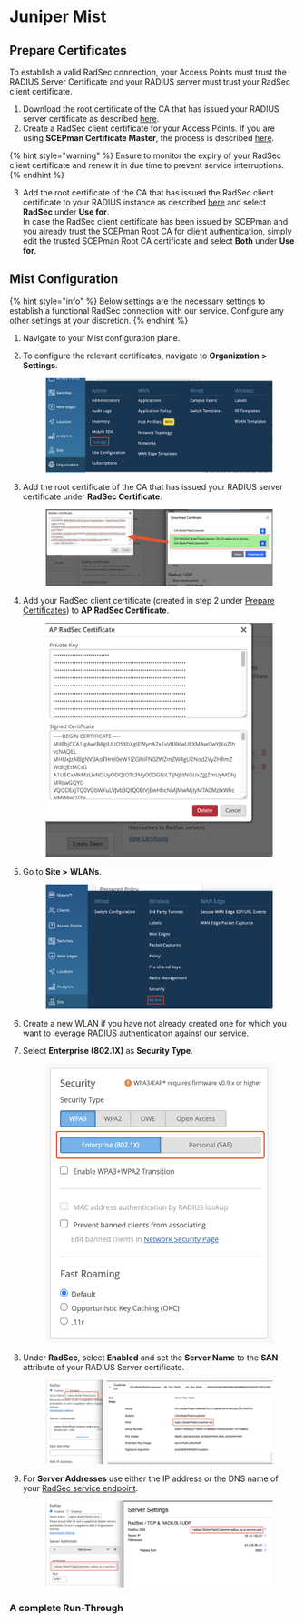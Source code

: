 # Juniper Mist

## Prepare Certificates

To establish a valid RadSec connection, your Access Points must trust the RADIUS Server Certificate and your RADIUS server must trust your RadSec client certificate.

1. Download the root certificate of the CA that has issued your RADIUS server certificate as described [here](../../../admin-portal/settings/settings-server.md#download).
2. Create a RadSec client certificate for your Access Points. If you are using **SCEPman Certificate Master**, the process is described [here](https://docs.scepman.com/certificate-deployment/certificate-master/client-certificate-pkcs-12).&#x20;

{% hint style="warning" %}
Ensure to monitor the expiry of your RadSec client certificate and renew it in due time to prevent service interruptions.
{% endhint %}

3. Add the root certificate of the CA that has issued the RadSec client certificate to your RADIUS instance as described [here](../../../admin-portal/settings/trusted-roots.md#add) and select **RadSec** under **Use for**.\
   In case the RadSec client certificate has been issued by SCEPman and you already trust the SCEPman Root CA for client authentication, simply edit the trusted SCEPman Root CA certificate and select **Both** under **Use for**.&#x20;

## Mist Configuration

{% hint style="info" %}
Below settings are the necessary settings to establish a functional RadSec connection with our service. Configure any other settings at your discretion.
{% endhint %}

1. Navigate to your Mist configuration plane.
2.  To configure the relevant certificates, navigate to **Organization** **>** **Settings**.

    <figure><img src="../../../../.gitbook/assets/image (126).png" alt=""><figcaption></figcaption></figure>
3.  Add the root certificate of the CA that has issued your RADIUS server certificate under **RadSec Certificate**.

    <figure><img src="../../../../.gitbook/assets/image (117).png" alt=""><figcaption></figcaption></figure>


4.  Add your RadSec client certificate (created in step 2 under [Prepare Certificates](juniper-mist.md#prepare-certificates)) to **AP RadSec Certificate**.

    <figure><img src="../../../../.gitbook/assets/image (137).png" alt=""><figcaption></figcaption></figure>
5.  Go to **Site >** **WLANs**.

    <figure><img src="../../../../.gitbook/assets/image (109).png" alt=""><figcaption></figcaption></figure>
6. Create a new WLAN if you have not already created one for which you want to leverage RADIUS authentication against our service.
7.  Select **Enterprise (802.1X)** as **Security Type**.

    <figure><img src="../../../../.gitbook/assets/image (112).png" alt=""><figcaption></figcaption></figure>
8.  Under **RadSec**, select **Enabled** and set the **Server Name** to the **SAN** attribute of your RADIUS Server certificate.

    <figure><img src="../../../../.gitbook/assets/image (106).png" alt=""><figcaption></figcaption></figure>
9.  For **Server Addresses** use either the IP address or the DNS name of your [RadSec service endpoint](../../../admin-portal/settings/settings-server.md#properties).



    <figure><img src="../../../../.gitbook/assets/image (316).png" alt=""><figcaption></figcaption></figure>

### A complete Run-Through

<figure><img src="../../../../.gitbook/assets/Kapture 2023-02-23 at 16.01.24.gif" alt=""><figcaption></figcaption></figure>

